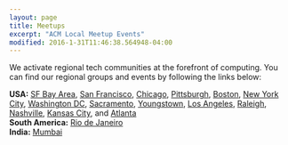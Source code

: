 ```yaml
---
layout: page
title: Meetups
excerpt: "ACM Local Meetup Events"
modified: 2016-1-31T11:46:38.564948-04:00
---
```


We activate regional tech communities at the forefront of computing. You can find our regional groups and events by following the links below:

**USA:** [SF Bay Area](https://www.meetup.com/SF-Bay-ACM/), [San Francisco](https://www.meetup.com/acm-sf/), [Chicago](https://www.meetup.com/ACM-Chicago/), [Pittsburgh](https://www.meetup.com/ACM-Pittsburgh/), [Boston](https://www.meetup.com/ACM-Boston/), [New York City](https://www.meetup.com/ACM-NY), [Washington DC](https://www.meetup.com/ACM-DC), [Sacramento](https://www.meetup.com/ACM-Sacramento/), [Youngstown](https://www.meetup.com/ACM-Youngstown), [Los Angeles](https://www.meetup.com/ACM-LA/), [Raleigh](https://www.meetup.com/ACM-Raleigh/), [Nashville](https://www.meetup.com/ACM-Nashville/), [Kansas City](https://www.meetup.com/acm-kansas-city/), and [Atlanta](https://www.meetup.com/acm-atlanta/)  
**South America:** [Rio de Janeiro](https://www.meetup.com/acm-rio-de-janeiro/)  
**India:** [Mumbai](https://www.meetup.com/acm-mumbai/)
